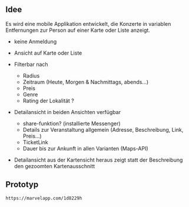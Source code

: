 ## Idee  
Es wird eine mobile Applikation entwickelt, 
die Konzerte in variablen Entfernungen zur Person auf einer Karte oder Liste anzeigt.

* keine Anmeldung   
* Ansicht auf Karte oder Liste  
* Filterbar nach  
    * Radius  
    * Zeitraum (Heute, Morgen & Nachmittags, abends...)  
    * Preis  
    * Genre   
    * Rating der Lokalität ?   

* Detailansicht in beiden Ansichten verfügbar  
    * share-funktion? (installierte Messenger)   
    * Details zur Veranstaltung allgemein (Adresse, Beschreibung, Link, Preis...)      
    * TicketLink  
    * Dauer bis zur Ankunft in allen Varianten (Maps-API)

* Detailansicht aus der Kartensicht heraus zeigt statt der Beschreibung den gezoomten Kartenausschnitt   


## Prototyp  
`https://marvelapp.com/1d8229h`  

